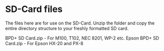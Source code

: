 # SD-Card files
The files here are for use on the SD-Card.  Unzip the folder and copy the entire directory structure to your freshly formatted SD card. 

BPD+ SD Card.zip        - For M100, T102, NEC 8201, WP-2 etc.
Epson BPD+ SD Card.zip  - For Epson HX-20 and PX-8
